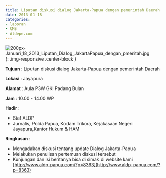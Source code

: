 ```yaml
---
title: Liputan diskusi dialog Jakarta-Papua dengan pemerintah Daerah
date: 2013-01-18
categories:
- laporan
- CMS
- Aldepe.com
---
```


![200px-Januari_18_2013_Liputan_Dialog_JakartaPapua_dengan_pmeritah.jpg](/uploads/200px-Januari_18_2013_Liputan_Dialog_JakartaPapua_dengan_pmeritah.jpg){: .img-responsive .center-block }

**Tujuan** : Liputan diskusi dialog Jakarta-Papua dengan pemerintah Daerah

**Lokasi** : Jayapura

**Alamat** : Aula P3W GKI Padang Bulan

**Jam** : 10.00 - 14.00 WP

**Hadir** : 
* Staf ALDP
* Jurnalis, Polda Papua, Kodam Trikora, Kejakasaan Negeri Jayapura,Kantor Hukum & HAM

**Ringkasan** : 
* Mengadakan diskusi tentang update Dialog Jakarta-Papua
* Melakukan penulisan pertemuan diskusi tersebut
* Kunjungan dan isi beritanya bisa di simak di website kami [http://www.aldp-papua.com/?p=8363](http://www.aldp-papua.com/?p=8363)
